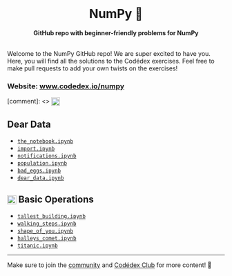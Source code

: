 <div align="center">
  <br>
  <h1>NumPy 🔢</h1>
  <strong>GitHub repo with beginner-friendly problems for NumPy</strong>
</div>
<br>

Welcome to the NumPy GitHub repo! We are super excited to have you. Here, you will find all the solutions to the Codédex exercises. Feel free to make pull requests to add your own twists on the exercises!

### Website: www.codedex.io/numpy

[comment]: <> <img src="https://raw.githubusercontent.com/codedex-io/python-101/main/assets/badge_earth.png" height="20" style="vertical-align: middle">

## Dear Data

- [`the_notebook.ipynb`](https://github.com/codedex-io/numpy/blob/main/1-dear-data/01_the_notebook.ipynb)
- [`import.ipynb`](https://github.com/codedex-io/numpy/blob/main/1-dear-data/02_import.ipynb)
- [`notifications.ipynb`](https://github.com/codedex-io/numpy/blob/main/1-dear-data/03_notifications.ipynb)
- [`population.ipynb`](https://github.com/codedex-io/numpy/blob/main/1-dear-data/04_population.ipynb)
- [`bad_eggs.ipynb`](https://github.com/codedex-io/numpy/blob/main/1-dear-data/05_bad_eggs.ipynb)
- [`dear_data.ipynb`](https://github.com/codedex-io/numpy/blob/main/1-dear-data/06_dear_data.ipynb)

## <img src="https://raw.githubusercontent.com/codedex-io/python-101/main/assets/badge_equal.png" height="21" style="vertical-align: middle"> Basic Operations

- [`tallest_building.ipynb`](https://github.com/codedex-io/numpy/blob/main/2-basic-operations/07_tallest_building.ipynb)
- [`walking_steps.ipynb`](https://github.com/codedex-io/numpy/blob/main/2-basic-operations/08_walking_steps.ipynb)
- [`shape_of_you.ipynb`](https://github.com/codedex-io/numpy/blob/main/2-basic-operations/09_shape_of_you.ipynb)
- [`halleys_comet.ipynb`](https://github.com/codedex-io/numpy/blob/main/2-basic-operations/10_halleys_comet.ipynb)
- [`titanic.ipynb`](https://github.com/codedex-io/numpy/blob/main/2-basic-operations/11_titanic.ipynb)

---

Make sure to join the [community](https://www.codedex.io/community) and [Codédex Club](https://www.codedex.io/pricing) for more content! 💖
